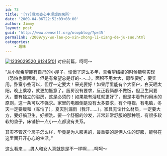 ```yaml
---
id: 73
title: '[YY]我老婆心中理想的居所'
date: '2009-04-06T22:52:03+08:00'
author: Jimmy
layout: post
guid: 'http://www.ownself.org/oswpblog/?p=45'
permalink: /2009/yy-wo-lao-po-xin-zhong-li-xiang-de-ju-suo.html
categories:
    - 趣味
---
```


[![1239029520_91245f01](/wp-content/uploads/2012/04/1239029520_91245f01_thumb.jpg "1239029520_91245f01")](/wp-content/uploads/2012/04/1239029520_91245f01.jpg) 对应前篇，呵呵～

“从小就希望能有自己的小屋子，憧憬了这么多年，真希望结婚的时候能够实现（恐怕也很困难，但是有希望总是好的-\_-…）。面积不用太大，房型要好，要实用。卧室小些可以，但厅一定要大！采光要好！如果厅里能有个大窗户，白天晒太阳，晚上乘凉，就更加惬意了。厨房没有要求，反正我俩都不做饭，但卫生间要大，要有独立的浴房，这是必须的！如果能有浴缸就更好了，但是本着节约用水的原则，这一条可以不强求。家里的电器倒是没有太多要求，有个电视，有电脑，冬天一定要缓和（冻怕了），夏天别漏雨（我汗……）。家具无论什么材质，一定要大方，要好搞卫生，好擦洗。要一个舒服的沙发，非常非常舒服的那种哦，有很多软软的垫子，床铺挤一点小一点都没有关系。

其实不管这个房子怎么样，毕竟是为人服务的，最重要的是俩人住的舒服，能够在这里面开开心心的生活。”

这么看来……男人和女人真就是是不一样啊……呵呵～